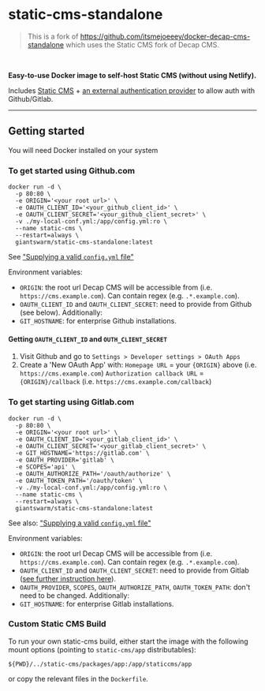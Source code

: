 # static-cms-standalone

> This is a fork of https://github.com/itsmejoeeey/docker-decap-cms-standalone which uses the Static CMS fork of Decap CMS.

<br />


**Easy-to-use Docker image to self-host Static CMS (without using Netlify).**


Includes [Static CMS](https://github.com/StaticJsCMS/static-cms) + [an external authentication provider](https://github.com/vencax/netlify-cms-github-oauth-provider) to allow auth with Github/Gitlab.

---

## Getting started

You will need Docker installed on your system

### To get started using Github.com

```
docker run -d \
  -p 80:80 \
  -e ORIGIN='<your root url>' \
  -e OAUTH_CLIENT_ID='<your_github_client_id>' \
  -e OAUTH_CLIENT_SECRET='<your_github_client_secret>' \
  -v ./my-local-conf.yml:/app/config.yml:ro \
  --name static-cms \
  --restart=always \
  giantswarm/static-cms-standalone:latest
```

See ["Supplying a valid `config.yml` file"](#supplying-a-valid-configyml-file)

Environment variables:
* `ORIGIN`: the root url Decap CMS will be accessible from (i.e. `https://cms.example.com`). Can contain regex (e.g. `.*.example.com`).
* `OAUTH_CLIENT_ID` and `OAUTH_CLIENT_SECRET`: need to provide from Github (see below).
Additionally:
* `GIT_HOSTNAME`: for enterprise Github installations.

#### Getting `OAUTH_CLIENT_ID` and `OUTH_CLIENT_SECRET`

1. Visit Github and go to `Settings > Developer settings > OAuth Apps`
2. Create a 'New OAuth App' with:
    `Homepage URL` = your `{ORIGIN}` above (i.e. `https://cms.example.com`)
    `Authorization callback URL` = `{ORIGIN}/callback` (i.e. `https://cms.example.com/callback`)


### To get starting using Gitlab.com

```
docker run -d \
  -p 80:80 \
  -e ORIGIN='<your root url>' \
  -e OAUTH_CLIENT_ID='<your_gitlab_client_id>' \
  -e OAUTH_CLIENT_SECRET='<your_gitlab_client_secret>' \
  -e GIT_HOSTNAME='https://gitlab.com' \
  -e OAUTH_PROVIDER='gitlab' \
  -e SCOPES='api' \
  -e OAUTH_AUTHORIZE_PATH='/oauth/authorize' \
  -e OAUTH_TOKEN_PATH='/oauth/token' \
  -v ./my-local-conf.yml:/app/config.yml:ro \
  --name static-cms \
  --restart=always \
  giantswarm/static-cms-standalone:latest
```

See also: ["Supplying a valid `config.yml` file"](#supplying-a-valid-configyml-file)

Environment variables:
* `ORIGIN`: the root url Decap CMS will be accessible from (i.e. `https://cms.example.com`). Can contain regex (e.g. `.*.example.com`).
* `OAUTH_CLIENT_ID` and `OAUTH_CLIENT_SECRET`: need to provide from Gitlab ([see further instruction here](https://docs.gitlab.com/ee/integration/oauth_provider.html)).
* `OAUTH_PROVIDER`, `SCOPES`, `OAUTH_AUTHORIZE_PATH`, `OAUTH_TOKEN_PATH`: don't need to be changed.
Additionally:
* `GIT_HOSTNAME`: for enterprise Gitlab installations.

### Custom Static CMS Build

To run your own static-cms build, either start the image with the following mount options (pointing to `static-cms/app` distributables):

```
${PWD}/../static-cms/packages/app:/app/staticcms/app
```

or copy the relevant files in the `Dockerfile`.

